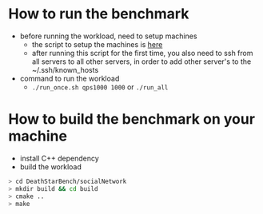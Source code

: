 # How to run the benchmark 
- before running the workload, need to setup machines
  + the script to setup the machines is [here](https://github.com/zyuxuan0115/cloudlab-setup)
  + after running this script for the first time, you also need to ssh from all servers to all other servers, in order to add other server's to the ~/.ssh/known_hosts 
- command to run the workload
  + `./run_once.sh qps1000 1000` or `./run_all`

# How to build the benchmark on your machine
- install C++ dependency
- build the workload
```bash
> cd DeathStarBench/socialNetwork
> mkdir build && cd build
> cmake ..
> make
```
